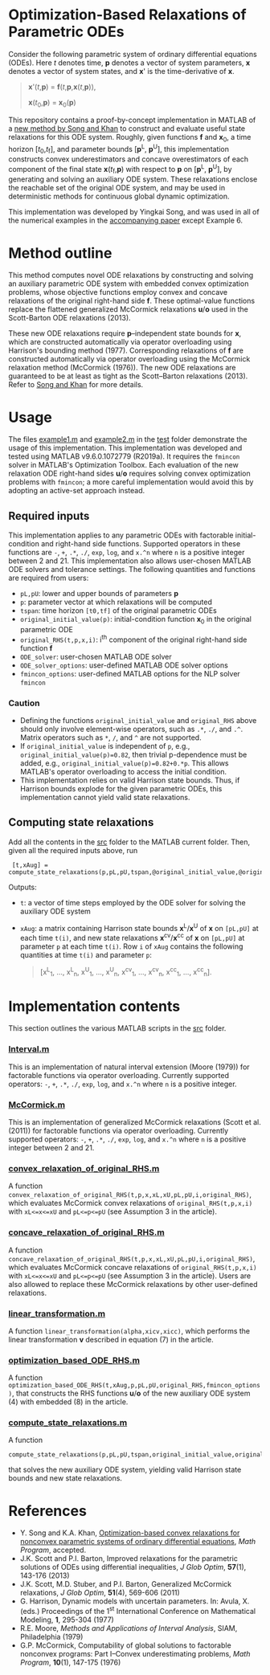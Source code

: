 # Optimization-Based Relaxations of Parametric ODEs
Consider the following parametric system of ordinary differential equations (ODEs). Here *t* denotes time, **p** denotes a vector of system parameters, **x** denotes a vector of system states, and **x**' is the time-derivative of **x**.

> **x**'(*t*,**p**) = **f**(*t*,**p**,**x**(*t*,**p**)),
> 
> **x**(*t*<sub>0</sub>,**p**) = **x**<sub>0</sub>(**p**)

This repository contains a proof-by-concept implementation in MATLAB of a [new method by Song and Khan][1] to construct and evaluate useful state relaxations for this ODE system. Roughly, given functions **f** and **x**<sub>0</sub>, a time horizon [*t*<sub>0</sub>,*t*<sub>f</sub>], and parameter bounds [**p**<sup>L</sup>, **p**<sup>U</sup>], this implementation constructs convex underestimators and concave overestimators of each component of the final state **x**(*t*<sub>f</sub>,**p**) with respect to **p** on [**p**<sup>L</sup>, **p**<sup>U</sup>], by generating and solving an auxiliary ODE system. These relaxations enclose the reachable set of the original ODE system, and may be used in deterministic methods for continuous global dynamic optimization.

This implementation was developed by Yingkai Song, and was used in all of the numerical examples in the [accompanying paper][1] except Example 6.

# Method outline
This method computes novel ODE relaxations by constructing and solving an auxiliary parametric ODE system with embedded convex optimization problems, whose objective functions employ convex and concave relaxations of the original right-hand side **f**. These optimal-value functions replace the flattened generalized McCormick relaxations **u**/**o** used in the Scott-Barton ODE relaxations (2013).

These new ODE relaxations require **p**–independent state bounds for **x**, which are constructed automatically via operator overloading using Harrison's bounding method (1977). Corresponding relaxations of **f** are constructed automatically via operator overloading using the McCormick relaxation method (McCormick (1976)). The new ODE relaxations are guaranteed to be at least as tight as the Scott–Barton relaxations (2013). Refer to [Song and Khan][1] for more details.  

# Usage

The files [example1.m](test/example1.m) and [example2.m](test/example2.m) in the [test](test) folder demonstrate the usage of this implementation. This implementation was developed and tested using MATLAB v9.6.0.1072779 (R2019a). It requires the `fmincon` solver in MATLAB's Optimization Toolbox. Each evaluation of the new relaxation ODE right-hand sides **u**/**o** requires solving convex optimization problems with `fmincon`; a more careful implementation would avoid this by adopting an active-set approach instead.

## Required inputs

This implementation applies to any parametric ODEs with factorable initial-condition and right-hand side functions. Supported operators in these functions are `-`, `+`, `.*`, `./`, `exp`, `log`, and `x.^n` where `n` is a positive integer between 2 and 21. This implementation also allows user-chosen MATLAB ODE solvers and tolerance settings. The following quantities and functions are required from users:

* `pL,pU`: lower and upper bounds of parameters **p**
* `p`: parameter vector at which relaxations will be computed
* `tspan`: time horizon `[t0,tf]` of the original parametric ODEs
* `original_initial_value(p)`: initial-condition function **x**<sub>0</sub> in the original parametric ODE
* `original_RHS(t,p,x,i)`: i<sup>th</sup> component of the original right-hand side function **f**
* `ODE_solver`: user-chosen MATLAB ODE solver
* `ODE_solver_options`: user-defined MATLAB ODE solver options
* `fmincon_options`: user-defined MATLAB options for the NLP solver `fmincon`

### Caution

* Defining the functions `original_initial_value` and `original_RHS` above should only involve element-wise operators, such as `.*`, `./`, and `.^`. Matrix operators such as `*`, `/`, and `^` are not supported.
* If `original_initial_value` is independent of `p`, e.g., `original_initial_value(p)=0.82`, then trivial p-dependence must be added, e.g., `original_initial_value(p)=0.82+0.*p`. This allows MATLAB's operator overloading to access the initial condition.
* This implementation relies on valid Harrison state bounds. Thus, if Harrison bounds explode for the given parametric ODEs, this implementation cannot yield valid state relaxations. 

## Computing state relaxations

Add all the contents in the [src](src) folder to the MATLAB current folder. Then,
given all the required inputs above, run 

     [t,xAug] = compute_state_relaxations(p,pL,pU,tspan,@original_initial_value,@original_RHS,ODE_solver,ODE_solver_options,fmincon_options)
Outputs:

* `t`: a vector of time steps employed by the ODE solver for solving the auxiliary ODE system
* `xAug`: a matrix containing Harrison state bounds **x**<sup>L</sup>/**x**<sup>U</sup> of **x** on `[pL,pU]` at each time `t(i)`, and new state relaxations **x**<sup>cv</sup>/**x**<sup>cc</sup> of **x** on `[pL,pU]` at parameter `p` at each time `t(i)`. Row `i` of `xAug` contains the following quantities at time `t(i)` and parameter `p`:

    >    [x<sup>L</sup><sub>1</sub>, ..., x<sup>L</sup><sub>n</sub>,
    >    x<sup>U</sup><sub>1</sub>, ..., x<sup>U</sup><sub>n</sub>,
    >    x<sup>cv</sup><sub>1</sub>, ..., x<sup>cv</sup><sub>n</sub>,
    >    x<sup>cc</sup><sub>1</sub>, ..., x<sup>cc</sup><sub>n</sub>].

# Implementation contents

This section outlines the various MATLAB scripts in the [src](src) folder.

### [Interval.m](src/Interval.m)

This is an implementation of natural interval extension (Moore (1979)) for factorable functions via operator overloading. Currently supported operators: `-`, `+`, `.*`, `./`, `exp`, `log`, and `x.^n` where `n` is a positive integer. 

### [McCormick.m](src/McCormick.m)

This is an implementation of generalized McCormick relaxations (Scott et al. (2011)) for factorable functions via operator overloading. Currently supported operators: `-`, `+`, `.*`, `./`, `exp`, `log`, and `x.^n` where `n` is a positive integer between 2 and 21. 

### [convex\_relaxation\_of\_original\_RHS.m](src/convex_relaxation_of_original_RHS.m)  

A function `convex_relaxation_of_original_RHS(t,p,x,xL,xU,pL,pU,i,original_RHS)`, which evaluates McCormick convex relaxations of `original_RHS(t,p,x,i)` with `xL<=x<=xU` and `pL<=p<=pU` (see Assumption 3 in the article). 

### [concave\_relaxation\_of\_original\_RHS.m](src/concave_relaxation_of_original_RHS.m)  

A function `concave_relaxation_of_original_RHS(t,p,x,xL,xU,pL,pU,i,original_RHS)`, which evaluates McCormick concave relaxations of `original_RHS(t,p,x,i)` with `xL<=x<=xU` and `pL<=p<=pU` (see Assumption 3 in the article). Users are also allowed to replace these McCormick relaxations by other user-defined relaxations. 

### [linear\_transformation.m](src/linear_transformation.m)

A function `linear_transformation(alpha,xicv,xicc)`, which performs the linear transformation **v** described in equation (7) in the article. 

### [optimization\_based\_ODE\_RHS.m](src/optimization_based_ODE_RHS.m)

A function `optimization_based_ODE_RHS(t,xAug,p,pL,pU,original_RHS,fmincon_options)`, that constructs the RHS functions **u**/**o** of the new auxiliary ODE system (4) with embedded (8) in the article.

### [compute\_state_relaxations.m](src/compute_state_relaxations.m)

A function 

    compute_state_relaxations(p,pL,pU,tspan,original_initial_value,original_RHS,ODE_solver,ODE_solver_options,fmincon_options)
that solves the new auxiliary ODE system, yielding valid Harrison state bounds and new state relaxations.

# References

- Y. Song and K.A. Khan, [Optimization-based convex relaxations for nonconvex parametric systems of ordinary differential equations][1], *Math Program*, accepted.
- J.K. Scott and P.I. Barton, Improved relaxations for the parametric solutions of ODEs using differential inequalities, *J Glob Optim*, **57**(1), 143-176 (2013)
- J.K. Scott, M.D. Stuber, and P.I. Barton, Generalized McCormick relaxations, *J Glob Optim*, **51**(4), 569-606 (2011)
- G. Harrison, Dynamic models with uncertain parameters. In: Avula, X. (eds.) Proceedings of the 1<sup>st</sup> International Conference on Mathematical Modeling, **1**, 295-304 (1977)
- R.E. Moore, *Methods and Applications of Interval Analysis*, SIAM, Philadelphia (1979)
- G.P. McCormick, Computability of global solutions to factorable nonconvex programs: Part I–Convex underestimating problems, *Math Program*, **10**(1), 147-175 (1976)

[1]: https://doi.org/
